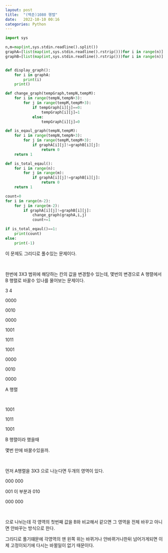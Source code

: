 ```yaml
---
layout: post
title:  "(백준)1080 행렬"
date:   2022-10-10 00:16
categories: Python
---
```

````python
import sys

n,m=map(int,sys.stdin.readline().split())
graphA=[list(map(int,sys.stdin.readline().rstrip()))for i in range(n)]
graphB=[list(map(int,sys.stdin.readline().rstrip()))for i in range(n)]


def display_graph():
    for i in graphA:
        print(i)
    print()

def change_graph(tempGraph,tempN,tempM):
    for i in range(tempN,tempN+3):
        for j in range(tempM,tempM+3):
            if tempGraph[i][j]==0:
                tempGraph[i][j]=1
            else:
                tempGraph[i][j]=0

def is_eqaul_graph(tempN,tempM):
    for i in range(tempN,tempN+3):
        for j in range(tempM,tempM+3):
            if graphA[i][j]!=graphB[i][j]:
                return 0
    return 1

def is_total_eqaul():
    for i in range(n):
        for j in range(m):
            if graphA[i][j]!=graphB[i][j]:
                return 0
    return 1

count=0
for i in range(n-2):
    for j in range(m-2):
        if graphA[i][j]!=graphB[i][j]:
            change_graph(graphA,i,j)
            count+=1

if is_total_eqaul()==1:
    print(count)
else:
    print(-1)
````
이 문제도 그리디로 풀수있는 문제이다.

​

한번에 3X3 범위에 해당하는 칸의 값을 변경할수 있는데, 몇번의 변경으로 A 행렬에서 B 행렬로 바꿀수 있나를 물어보는 문제이다.


3 4

0000

0010

0000 

1001

1011

1001



0000

0010

0000 

A 행렬

​

1001

1011

1001

B 행렬이라 했을때 

몇번 만에 바꿀수있을까.

​

먼저 A행렬을 3X3 으로 나눈다면 두개의 영역이 있다.

000                  000

001 이 부분과 010

000                  000

​

으로 나뉘는데 각 영역의 첫번째 값을 B와 비교해서 같으면 그 영역을 전체 바꾸고 아니면 안바꾸는 방식으로 한다.

그리디로 풀기떄문에 각영역의 맨 왼쪽 위는 바뀌거나 안바뀌거나한뒤 넘어가게되면 이제 고정이되기에 다시는 바뀔일이 없기 때문이다.